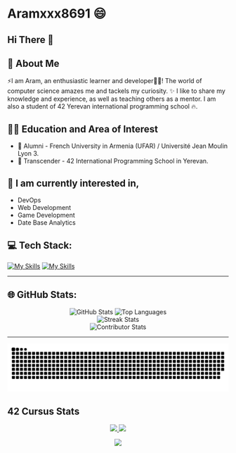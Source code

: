 # Aramxxx8691 :smile:

## Hi There 👋

## 🚀 About Me

⚡I am Aram, an enthusiastic learner and developer👩‍💻! The world of computer science amazes 
me and tackels my curiosity. ✨ I like to share my knowledge and experience, as well as teaching others as a mentor.
I am also a student of 42 Yerevan international programming school 🔥.

## 👨‍🎓 Education and Area of Interest

- 🔭 Alumni - French University in Armenia (UFAR) / Université Jean Moulin Lyon 3.
- 🌱 Transcender - 42 International Programming School in Yerevan.

## 🎇 I am currently interested in,

- DevOps
- Web Development
- Game Development
- Date Base Analytics

## 💻 Tech Stack:
[![My Skills](https://skillicons.dev/icons?i=linux,bash,vim,c,cpp,py,gcp,git,github,githubactions,postgres)](https://skillicons.dev)
[![My Skills](https://skillicons.dev/icons?i=ansible,terraform,prometheus,grafana,docker,kubernetes,aws,postman,nginx,django,react)](https://skillicons.dev)

---

## 🌐 GitHub Stats:
<div align="center">
  <img src="https://github-readme-stats.vercel.app/api?username=Aramxxx8691&theme=ocean_dark&hide_border=false&include_all_commits=false&count_private=false" alt="GitHub Stats" />
  <img src="https://github-readme-stats.vercel.app/api/top-langs/?username=Aramxxx8691&show_icons=true&locale=en&layout=compact&langs_count=8&theme=ocean_dark" alt="Top Languages" />
  <br/>
  <img src="https://github-readme-streak-stats.herokuapp.com/?user=Aramxxx8691&theme=ocean_dark&hide_border=false" alt="Streak Stats" />
  <br/>
  <img src="https://github-contributor-stats.vercel.app/api?username=Aramxxx8691&limit=5&theme=ocean_dark&combine_all_yearly_contributions=true" alt="Contributor Stats" />
</div>

---

<picture>
  <source media="(prefers-color-scheme: dark)" srcset="https://raw.githubusercontent.com/platane/platane/output/github-contribution-grid-snake-dark.svg">
  <source media="(prefers-color-scheme: light)" srcset="https://raw.githubusercontent.com/platane/platane/output/github-contribution-grid-snake.svg">
  <img alt="github contribution grid snake animation" src="https://raw.githubusercontent.com/platane/platane/output/github-contribution-grid-snake.svg">
</picture>

## 42 Cursus Stats

<p align="center">
  <a href="https://profile.intra.42.fr/users/arakhurs">
    <img src="https://komarev.com/ghpvc/?username=Aramxxx8691&style=plastic">
    <img src="https://badgen.net/badge/Born2Code/arakhurs/blue?cache=86400&icon=https://meta.intra.42.fr/images/42_logo.svg">
  </a>
</p>

<p align="center">
  <a href="https://github.com/Aramxxx8691/42-Yerevan-Armenia">
    <img src="https://badge.mediaplus.ma/greenbinary/arakhurs?1337Badge=off&UM6P=off">
  </a> 
</p>

<!---
Aramxxx8691/Aramxxx8691 is a ✨ special ✨ repository because its `README.md` (this file) appears on your GitHub profile.
You can click the Preview link to take a look at your changes.
- 👋 Hi, I’m @Aramxxx8691
- 👀 I’m interested in Programing
- 🌱 I’m currently learning C/C++
- 💞️ I’m looking to collaborate on ...
- 📫 How to reach me ...

## Github Stats  
<div align="center"><img src="https://github-readme-stats.vercel.app/api?username=c9s&show_icons=true&count_private=true&hide_border=true" align="center" /></div>  
--->
